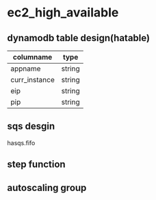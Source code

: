 # ec2_high_available


## dynamodb table design(hatable)


columname | type 
--- | --- 
appname | string
curr_instance|string
eip|string
pip|string


## sqs desgin
hasqs.fifo

## step function


## autoscaling group

